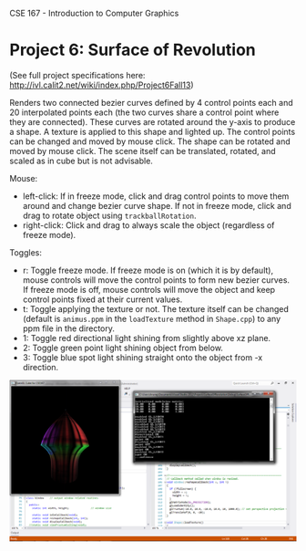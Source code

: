 CSE 167 - Introduction to Computer Graphics

Project 6: Surface of Revolution
===================

(See full project specifications here: http://ivl.calit2.net/wiki/index.php/Project6Fall13)

Renders two connected bezier curves defined by 4 control points each and 20 interpolated points each (the two curves share a control point where they are connected). These curves are rotated around the y-axis to produce a shape. A texture is applied to this shape and lighted up. The control points can be changed and moved by mouse click. The shape can be rotated and moved by mouse click. The scene itself can be translated, rotated, and scaled as in cube but is not advisable.

Mouse:
* left-click: If in freeze mode, click and drag control points to move them around and change bezier curve shape. If not in freeze mode, click and drag to rotate object using ```trackballRotation```.
* right-click: Click and drag to always scale the object (regardless of freeze mode).

Toggles:
* r: Toggle freeze mode. If freeze mode is on (which it is by default), mouse controls will move the control points to form new bezier curves. If freeze mode is off, mouse controls will move the object and keep control points fixed at their current values.
* t: Toggle applying the texture or not. The texture itself can be changed (default is ```animus.ppm``` in the ```loadTexture``` method in ```Shape.cpp```) to any ppm file in the directory.
* 1: Toggle red directional light shining from slightly above xz plane.
* 2: Toggle green point light shining object from below.
* 3: Toggle blue spot light shining straight onto the object from -x direction.


![textured and lit surface resulting from altered control points](surfaceofrevolution.png "textured and lit surface resulting from altered control points")
